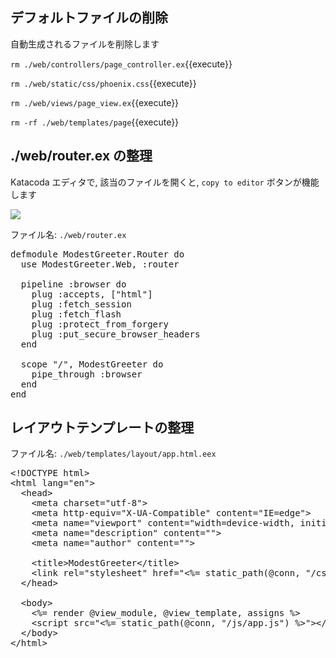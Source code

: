 ## デフォルトファイルの削除

自動生成されるファイルを削除します

`rm ./web/controllers/page_controller.ex`{{execute}}

`rm ./web/static/css/phoenix.css`{{execute}}

`rm ./web/views/page_view.ex`{{execute}}

`rm -rf ./web/templates/page`{{execute}}

## ./web/router.ex の整理

Katacoda エディタで, 該当のファイルを開くと, `copy to editor` ボタンが機能します

![](https://i.gyazo.com/36732319491cd2b4ebeeb1a9ef0e0356.png)

ファイル名: `./web/router.ex`

<pre class="file" data-filename="~/oiax/projects/modest_greeter/web/router.ex" data-target="replace">
defmodule ModestGreeter.Router do
  use ModestGreeter.Web, :router

  pipeline :browser do
    plug :accepts, ["html"]
    plug :fetch_session
    plug :fetch_flash
    plug :protect_from_forgery
    plug :put_secure_browser_headers
  end

  scope "/", ModestGreeter do
    pipe_through :browser
  end
end
</pre>


## レイアウトテンプレートの整理

ファイル名: `./web/templates/layout/app.html.eex`

<pre class="file" data-filename="~/oiax/projects/modest_greeter/web/templates/layout/app.html.eex" data-target="replace">
&lt;!DOCTYPE html&gt;
&lt;html lang="en"&gt;
  &lt;head&gt;
    &lt;meta charset="utf-8"&gt;
    &lt;meta http-equiv="X-UA-Compatible" content="IE=edge"&gt;
    &lt;meta name="viewport" content="width=device-width, initial-scale=1"&gt;
    &lt;meta name="description" content=""&gt;
    &lt;meta name="author" content=""&gt;

    &lt;title&gt;ModestGreeter&lt;/title&gt;
    &lt;link rel="stylesheet" href="&lt;%= static_path(@conn, "/css/app.css") %&gt;"&gt;
  &lt;/head&gt;

  &lt;body&gt;
    &lt;%= render @view_module, @view_template, assigns %&gt;
    &lt;script src="&lt;%= static_path(@conn, "/js/app.js") %&gt;"&gt;&lt;/script&gt;
  &lt;/body&gt;
&lt;/html&gt;
</pre>

